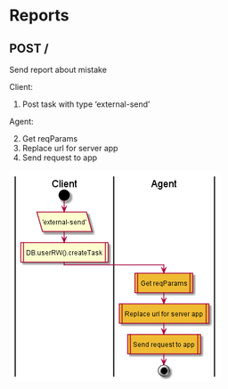 # Reports



## POST /

Send report about mistake

Client:

1. Post task with type ‘external-send’

Agent:

2. Get reqParams
3. Replace url for server app
4. Send request to app

![schema](../diagrams/Reports.POST.saveReport.png)  
